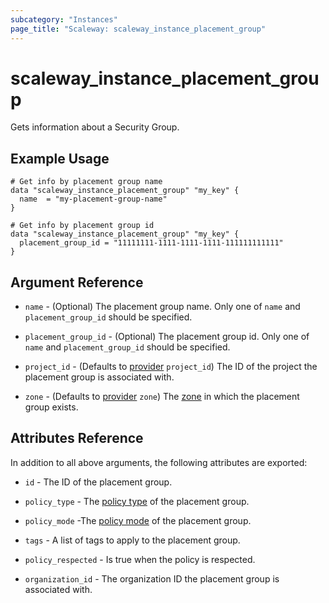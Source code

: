```yaml
---
subcategory: "Instances"
page_title: "Scaleway: scaleway_instance_placement_group"
---
```


# scaleway_instance_placement_group

Gets information about a Security Group.

## Example Usage

```hcl
# Get info by placement group name
data "scaleway_instance_placement_group" "my_key" {
  name  = "my-placement-group-name"
}

# Get info by placement group id
data "scaleway_instance_placement_group" "my_key" {
  placement_group_id = "11111111-1111-1111-1111-111111111111"
}
```

## Argument Reference

- `name` - (Optional) The placement group name. Only one of `name` and `placement_group_id` should be specified.

- `placement_group_id` - (Optional) The placement group id. Only one of `name` and `placement_group_id` should be specified.

- `project_id` - (Defaults to [provider](../index.md#project_id) `project_id`) The ID of the project the placement group is associated with.

- `zone` - (Defaults to [provider](../index.md#zone) `zone`) The [zone](../guides/regions_and_zones.md#zones) in which the placement group exists.

## Attributes Reference

In addition to all above arguments, the following attributes are exported:

- `id` - The ID of the placement group.

- `policy_type` - The [policy type](https://developers.scaleway.com/en/products/instance/api/#placement-groups-d8f653) of the placement group.
- `policy_mode` -The [policy mode](https://developers.scaleway.com/en/products/instance/api/#placement-groups-d8f653) of the placement group.
- `tags` - A list of tags to apply to the placement group.
- `policy_respected` - Is true when the policy is respected.
- `organization_id` - The organization ID the placement group is associated with.